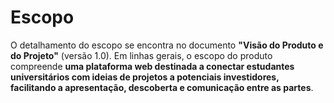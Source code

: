 # **Escopo**

O detalhamento do escopo se encontra no documento **"Visão do Produto e do Projeto"** (versão 1.0). Em linhas gerais, o escopo do produto compreende **uma plataforma web destinada a conectar estudantes universitários com ideias de projetos a potenciais investidores, facilitando a apresentação, descoberta e comunicação entre as partes**.
